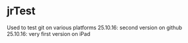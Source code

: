 # jrTest
Used to test git on various platforms 
25.10.16: second version on github 
25.10.16: very first version on iPad
